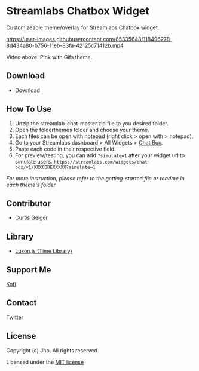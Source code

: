 # Streamlabs Chatbox Widget
Customizeable theme/overlay for Streamlabs Chatbox widget.

https://user-images.githubusercontent.com/65335648/118496278-8d434a80-b756-11eb-83fa-42125c71412b.mp4

Video above: Pink with Gifs theme.

## Download
- [Download](https://github.com/jhoooooo/streamlabs-chat/archive/refs/heads/master.zip)

## How To Use
1. Unzip the streamlab-chat-master.zip file to you desired folder.
1. Open the folderthemes folder and choose your theme.
2. Each files can be open with notepad (right click > open with > notepad).
3. Go to your Streamlabs dashboard > All Widgets > [Chat Box](https://streamlabs.com/dashboard#/chatbox).
4. Paste each code in their respective field.
5. For preview/testing, you can add `?simulate=1` after your widget url to simulate users.
`https://streamlabs.com/widgets/chat-box/v1/XXXCODEXXXXX?simulate=1`

*For more instruction, please refer to the getting-started file or readme in each theme's folder*


## Contributor
* [Curtis Geiger](https://github.com/curtissimo41)

## Library
* [Luxon.js (Time Library)](https://moment.github.io/luxon/)

## Support Me
[Kofi](https://ko-fi.com/jhooo)

## Contact
[Twitter](https://twitter.com/JHOOOOOOOOOOOOQ)

## License
Copyright (c) Jho. All rights reserved.

Licensed under the [MIT license](https://github.com/metadotmy/streamlabs-chat/blob/master/LICENSE)
